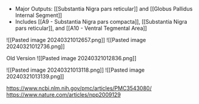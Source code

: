 - Major Outputs: [[Substantia Nigra pars reticular]] and [[Globus Pallidus Internal Segment]]
- Includes [[A9 - Substantia Nigra pars compacta]], [[Substantia Nigra pars reticular]], and [[A10 - Ventral Tegmental Area]]

![[Pasted image 20240321012657.png]]
![[Pasted image 20240321012736.png]]

Old Version
![[Pasted image 20240321012836.png]]



![[Pasted image 20240321013118.png]]
![[Pasted image 20240321013139.png]]

https://www.ncbi.nlm.nih.gov/pmc/articles/PMC3543080/
https://www.nature.com/articles/npp2009129
